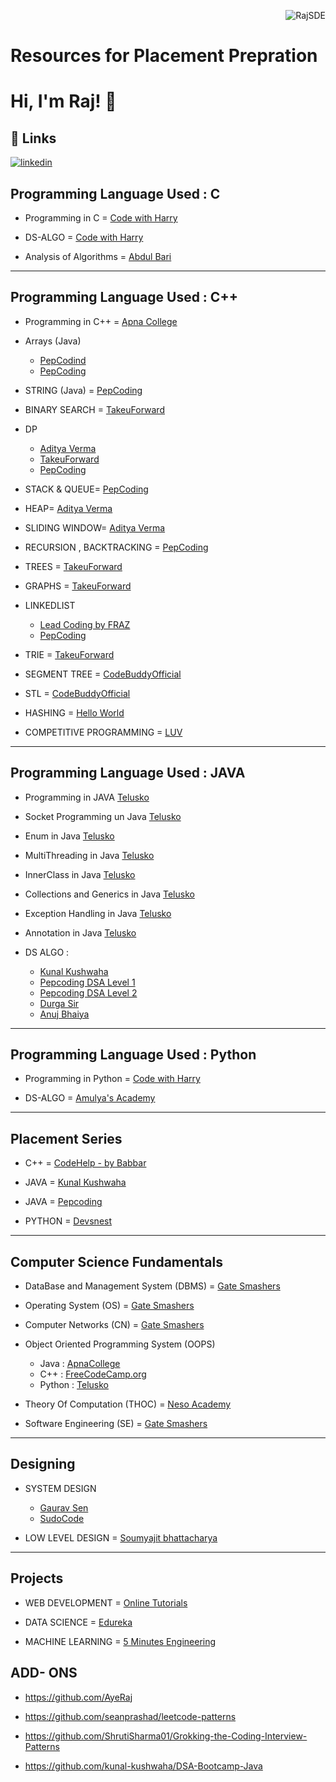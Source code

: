 <p align="right"><img src="https://komarev.com/ghpvc/?username=RajSDE&label=Visitors&color=000000&style=flat" alt="RajSDE" />

# Resources for Placement Prepration
# Hi, I'm Raj! 👋
## 🔗 Links
[![linkedin](https://img.shields.io/badge/linkedin-0A66C2?style=for-the-badge&logo=linkedin&logoColor=white)](https://www.linkedin.com/in/ayerajkumar/)

## Programming Language Used : C
- Programming in C = [Code with Harry](https://www.youtube.com/playlist?list=PLu0W_9lII9aiXlHcLx-mDH1Qul38wD3aR)

- DS-ALGO = [Code with Harry](https://www.youtube.com/playlist?list=PLu0W_9lII9ahIappRPN0MCAgtOu3lQjQi)

- Analysis of Algorithms = [Abdul Bari](https://www.youtube.com/playlist?list=PLDN4rrl48XKpZkf03iYFl-O29szjTrs_O)

<hr>

## Programming Language Used : C++

- Programming in C++ = [Apna College](https://youtube.com/playlist?list=PLfqMhTWNBTe0b2nM6JHVCnAkhQRGiZMSJ)

- Arrays (Java)
  - [PepCodind](https://youtube.com/playlist?list=PL-Jc9J83PIiHOV7lm2uSw4ZiVsIRsGS6r)
  - [PepCoding](https://youtube.com/playlist?list=PL-Jc9J83PIiFkOETg2Ybq-FMuJjkZSGeH)

- STRING (Java) = [PepCoding](https://youtube.com/playlist?list=PL-Jc9J83PIiFIKbdCKuYwsV8KaX-jHe0V)

- BINARY SEARCH = [TakeuForward](https://www.youtube.com/playlist?list=PL_z_8CaSLPWeYfhtuKHj-9MpYb6XQJ_f2)

- DP
  - [Aditya Verma](https://www.youtube.com/playlist?list=PL_z_8CaSLPWekqhdCPmFohncHwz8TY2Go)
  - [TakeuForward](https://www.youtube.com/playlist?list=PLgUwDviBIf0qUlt5H_kiKYaNSqJ81PMMY)
  - [PepCoding](https://www.youtube.com/playlist?list=PL-Jc9J83PIiG8fE6rj9F5a6uyQ5WPdqKy)

- STACK & QUEUE= [PepCoding](https://youtube.com/playlist?list=PL-Jc9J83PIiEyUGT3S8zPdTMYojwZPLUM)

- HEAP= [Aditya Verma](https://www.youtube.com/playlist?list=PL_z_8CaSLPWdtY9W22VjnPxG30CXNZpI9)

- SLIDING WINDOW= [Aditya Verma](https://www.youtube.com/playlist?list=PL_z_8CaSLPWeM8BDJmIYDaoQ5zuwyxnfj)

- RECURSION , BACKTRACKING = [PepCoding](https://youtube.com/playlist?list=PL-Jc9J83PIiFxaBahjslhBD1LiJAV7nKs)

- TREES = [TakeuForward](https://www.youtube.com/playlist?list=PLgUwDviBIf0q8Hkd7bK2Bpryj2xVJk8Vk)

- GRAPHS = [TakeuForward](https://www.youtube.com/playlist?list=PLgUwDviBIf0rGEWe64KWas0Nryn7SCRWw)

- LINKEDLIST
  - [Lead Coding by FRAZ](https://www.youtube.com/playlist?list=PLKZaSt2df1gz775Mz-2gLpY9sld5wH8We)
  - [PepCoding](https://youtube.com/playlist?list=PL-Jc9J83PIiF5VZmktfqW6WVU1pxBF6l_)

- TRIE = [TakeuForward](https://www.youtube.com/playlist?list=PLgUwDviBIf0pcIDCZnxhv0LkHf5KzG9zp)

- SEGMENT TREE = [CodeBuddyOfficial](https://www.youtube.com/watch?v=SzLf8DvwIxI&ab_channel=CodeBuddyOfficial)

- STL = [CodeBuddyOfficial](https://www.youtube.com/playlist?list=PLhUBmaJES_g-41r_z-kMGWqQ4Iz-z7Oyo)

- HASHING = [Hello World](https://youtube.com/playlist?list=PLzjZaW71kMwQ-D3oxCEDHAvYu8VC1XOsS)

- COMPETITIVE PROGRAMMING = [LUV](https://www.youtube.com/playlist?list=PLauivoElc3ggagradg8MfOZreCMmXMmJ-)

<hr>

## Programming Language Used : JAVA

- Programming in JAVA [Telusko](https://youtube.com/playlist?list=PLsyeobzWxl7oZ-fxDYkOToURHhMuWD1BK)
- Socket Programming un Java [Telusko](https://youtube.com/playlist?list=PLsyeobzWxl7qRzutQxZ9Xw7QJyr8Zuyif)
- Enum in Java [Telusko](https://youtube.com/playlist?list=PLsyeobzWxl7pqDkHDPUoy75HLb_JLnZIy)
- MultiThreading in Java [Telusko](https://youtube.com/playlist?list=PLsyeobzWxl7rmuFYRpkqLanwoG4pQQ7oW)
- InnerClass in Java [Telusko](https://www.youtube.com/playlist?list=PLsyeobzWxl7pL4Qy1ftJR0CB0NtjAotyD)
- Collections and Generics in Java [Telusko](https://www.youtube.com/playlist?list=PLsyeobzWxl7oJj5BXYF088REBm-K4c_SR)
- Exception Handling in Java [Telusko](https://www.youtube.com/playlist?list=PLsyeobzWxl7rS9B2K1l--VDpCn41gijnV)
- Annotation in Java [Telusko](https://www.youtube.com/playlist?list=PLsyeobzWxl7rGC3gHSbs26-bzmPqUW-ez)


- DS ALGO :
  - [Kunal Kushwaha](https://www.youtube.com/playlist?list=PL9gnSGHSqcnr_DxHsP7AW9ftq0AtAyYqJ)
  - [Pepcoding DSA Level 1](https://youtube.com/playlist?list=PL-Jc9J83PIiFj7YSPl2ulcpwy-mwj1SSk)
  - [Pepcoding DSA Level 2](https://youtube.com/playlist?list=PL-Jc9J83PIiE-181crLG1xSIWhTGKFiMY)
  - [Durga Sir](https://youtube.com/playlist?list=PLd3UqWTnYXOmx_J1774ukG_rvrpyWczm0)
  - [Anuj Bhaiya](https://www.youtube.com/playlist?list=PLUcsbZa0qzu3yNzzAxgvSgRobdUUJvz7p)
  
<hr>   
  
## Programming Language Used : Python

- Programming in Python = [Code with Harry](https://www.youtube.com/playlist?list=PLu0W_9lII9agICnT8t4iYVSZ3eykIAOME)

- DS-ALGO = [Amulya's Academy](https://www.youtube.com/playlist?list=PLzgPDYo_3xukPJdH6hVQ6Iic7KiJuoA-l)

<hr>

## Placement Series
 - C++ = [CodeHelp - by Babbar](https://www.youtube.com/playlist?list=PLDzeHZWIZsTryvtXdMr6rPh4IDexB5NIA)

- JAVA =  [Kunal Kushwaha](https://www.youtube.com/playlist?list=PL9gnSGHSqcnr_DxHsP7AW9ftq0AtAyYqJ)

- JAVA = [Pepcoding](https://www.pepcoding.com/resources/)

- PYTHON = [Devsnest](https://www.youtube.com/playlist?list=PLqcJACtjWm_Xk_9rMh4lQLOfW2E6SAxsF)

<hr>

## Computer Science Fundamentals

- DataBase and Management System (DBMS) =  [Gate Smashers](https://www.youtube.com/playlist?list=PLxCzCOWd7aiFAN6I8CuViBuCdJgiOkT2Y)

- Operating System (OS) =    [Gate Smashers](https://www.youtube.com/playlist?list=PLxCzCOWd7aiGz9donHRrE9I3Mwn6XdP8p)

- Computer Networks (CN) =    [Gate Smashers](https://www.youtube.com/playlist?list=PLxCzCOWd7aiGFBD2-2joCpWOLUrDLvVV_)

- Object Oriented Programming System (OOPS) 
  - Java : [ApnaCollege](https://www.youtube.com/watch?v=bSrm9RXwBaI&ab_channel=ApnaCollege)
  - C++ : [FreeCodeCamp.org](https://www.youtube.com/watch?v=wN0x9eZLix4&ab_channel=freeCodeCamp.org)
  - Python : [Telusko](https://www.youtube.com/watch?v=qiSCMNBIP2g&ab_channel=Telusko)
          
- Theory Of Computation (THOC) = [Neso Academy](https://www.youtube.com/playlist?list=PLBlnK6fEyqRgp46KUv4ZY69yXmpwKOIev)

- Software Engineering (SE) = [Gate Smashers](https://www.youtube.com/playlist?list=PLxCzCOWd7aiEed7SKZBnC6ypFDWYLRvB2)
          
<hr>
  
  ## Designing
         
- SYSTEM DESIGN
  - [Gaurav Sen](https://www.youtube.com/playlist?list=PLMCXHnjXnTnvo6alSjVkgxV-VH6EPyvoX)
  - [SudoCode](https://www.youtube.com/playlist?list=PLTCrU9sGyburBw9wNOHebv9SjlE4Elv5a)

- LOW LEVEL DESIGN = [Soumyajit bhattacharya](https://www.youtube.com/playlist?list=PL12BCqE-Lp650Cg6FZW7SoZwN8Rw1WJI7)

<hr>


## Projects

- WEB DEVELOPMENT = [Online Tutorials](https://youtube.com/playlist?list=PL5e68lK9hEzc8P9BJCSX1k9C8uKAV5Oa5)

- DATA SCIENCE = [Edureka](https://www.youtube.com/watch?v=-ETQ97mXXF0&ab_channel=edureka%21)

- MACHINE LEARNING = [5 Minutes Engineering](https://youtube.com/playlist?list=PLYwpaL_SFmcBhOEPwf5cFwqo5B-cP9G4P)

## ADD- ONS
- https://github.com/AyeRaj

- https://github.com/seanprashad/leetcode-patterns

- https://github.com/ShrutiSharma01/Grokking-the-Coding-Interview-Patterns

- https://github.com/kunal-kushwaha/DSA-Bootcamp-Java

